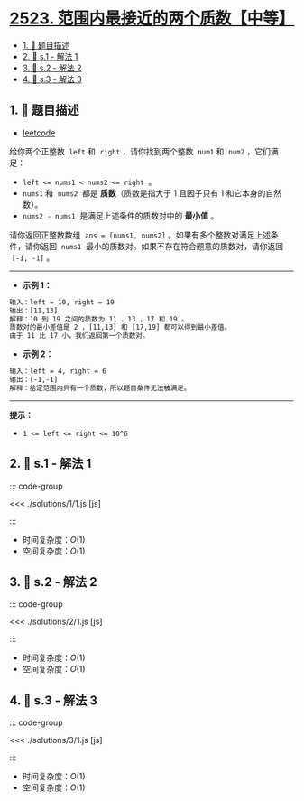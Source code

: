 # [2523. 范围内最接近的两个质数【中等】](https://github.com/tnotesjs/TNotes.leetcode/tree/main/notes/2523.%20%E8%8C%83%E5%9B%B4%E5%86%85%E6%9C%80%E6%8E%A5%E8%BF%91%E7%9A%84%E4%B8%A4%E4%B8%AA%E8%B4%A8%E6%95%B0%E3%80%90%E4%B8%AD%E7%AD%89%E3%80%91)

<!-- region:toc -->

- [1. 📝 题目描述](#1--题目描述)
- [2. 🎯 s.1 - 解法 1](#2--s1---解法-1)
- [3. 🎯 s.2 - 解法 2](#3--s2---解法-2)
- [4. 🎯 s.3 - 解法 3](#4--s3---解法-3)

<!-- endregion:toc -->

## 1. 📝 题目描述

- [leetcode](https://leetcode.cn/problems/closest-prime-numbers-in-range/)

给你两个正整数  `left` 和  `right` ，请你找到两个整数  `num1` 和  `num2` ，它们满足：

- `left <= nums1 < nums2 <= right`  。
- `nums1` 和  `nums2`  都是 **质数**（质数是指大于 1 且因子只有 1 和它本身的自然数）。
- `nums2 - nums1`  是满足上述条件的质数对中的 **最小值** 。

请你返回正整数数组  `ans = [nums1, nums2]` 。如果有多个整数对满足上述条件，请你返回  `nums1`  最小的质数对。如果不存在符合题意的质数对，请你返回  `[-1, -1]` 。

---

- **示例 1：**

```txt
输入：left = 10, right = 19
输出：[11,13]
解释：10 到 19 之间的质数为 11 ，13 ，17 和 19 。
质数对的最小差值是 2 ，[11,13] 和 [17,19] 都可以得到最小差值。
由于 11 比 17 小，我们返回第一个质数对。
```

- **示例 2：**

```txt
输入：left = 4, right = 6
输出：[-1,-1]
解释：给定范围内只有一个质数，所以题目条件无法被满足。
```

---

**提示：**

- `1 <= left <= right <= 10^6`

## 2. 🎯 s.1 - 解法 1

::: code-group

<<< ./solutions/1/1.js [js]

:::

- 时间复杂度：$O(1)$
- 空间复杂度：$O(1)$

## 3. 🎯 s.2 - 解法 2

::: code-group

<<< ./solutions/2/1.js [js]

:::

- 时间复杂度：$O(1)$
- 空间复杂度：$O(1)$

## 4. 🎯 s.3 - 解法 3

::: code-group

<<< ./solutions/3/1.js [js]

:::

- 时间复杂度：$O(1)$
- 空间复杂度：$O(1)$
